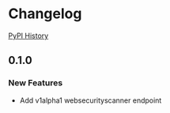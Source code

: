 # Changelog

[PyPI History][1]

[1]: https://pypi.org/project/google-cloud-websecurityscanner/#history

## 0.1.0

### New Features
- Add v1alpha1 websecurityscanner endpoint


